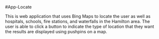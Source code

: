 #App-Locate

This is web application that uses Bing Maps to locate the user as well as hospitals, schools, fire stations, and
    waterfalls in the Hamilton area. The user is able to click a button to indicate the type of location that they want
    the results are displayed using pushpins on a map.
